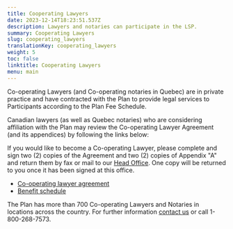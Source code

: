 ```yaml
---
title: Cooperating Lawyers
date: 2023-12-14T18:23:51.537Z
description: Lawyers and notaries can participate in the LSP.
summary: Cooperating Lawyers
slug: cooperating_lawyers
translationKey: cooperating_lawyers
weight: 5
toc: false
linktitle: Cooperating Lawyers
menu: main
---
```

Co-operating Lawyers (and Co-operating notaries in Quebec) are in private practice and have contracted with the Plan to provide legal services to Participants according to the Plan Fee Schedule.  

Canadian lawyers (as well as Quebec notaries) who are considering affiliation with the Plan may review the Co-operating Lawyer Agreement (and its appendices) by following the links below:  

If you would like to become a Co-operating Lawyer, please complete and sign two (2) copies of the Agreement and two (2) copies of Appendix "A" and return them by fax or mail to our [Head Office](/post/about/#head-office). One copy will be returned to you once it has been signed at this office.  

* [Co-operating lawyer agreement](/img/2024-co-operating-lawyer-agreement.pdf)
* [Benefit schedule](/pdf/Benefit_schedule-en.pdf)

The Plan has more than 700 Co-operating Lawyers and Notaries in locations across the country. For further information [contact us](/post/about/#contact-us) or call 1-800-268-7573.